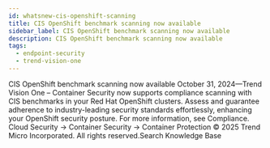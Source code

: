 ```yaml
---
id: whatsnew-cis-openshift-scanning
title: CIS OpenShift benchmark scanning now available
sidebar_label: CIS OpenShift benchmark scanning now available
description: CIS OpenShift benchmark scanning now available
tags:
  - endpoint-security
  - trend-vision-one
---
```


 CIS OpenShift benchmark scanning now available October 31, 2024—Trend Vision One – Container Security now supports compliance scanning with CIS benchmarks in your Red Hat OpenShift clusters. Assess and guarantee adherence to industry-leading security standards effortlessly, enhancing your OpenShift security posture. For more information, see Compliance. Cloud Security → Container Security → Container Protection © 2025 Trend Micro Incorporated. All rights reserved.Search Knowledge Base